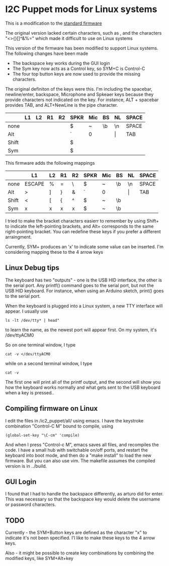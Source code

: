 # I2C Puppet mods for Linux systems


This is a modification to the <a href="https:README.md" target="_blank">standard firmware</a>

The original version lacked certain characters, such as  <ESCAPE>, and the characters "<>{}[]^&%=\"
which made it difficult to use on Linux systems


This version of the firmware has been modified to support Linux systems.
The following changes have been made
- The backspace key works during the GUI login
- The Sym key now acts as a Control key, so SYM+C is Control-C
- The four top button keys are now used to provide the missing characters.

The original definiton of the keys were this. I'm including the
spacebar, newline/enter, backspace, Microphone and Spkeaer keys
because they provide characters not indicated on the key. For
instance, ALT + spacebar provides TAB, and ALT+NewLine is the pipe character.


|      | L1    | L2    |    R1 |    R2 | SPKR | Mic| BS | NL |  SPACE  |
| ------|-------|-------|-------|-------|------|----|---|----|---------|
| none  |       |       |       |       |  $   |  ~ | \b| \n | SPACE   |
| Alt   |       |       |       |       |  \`  |  0 |   | \| |  TAB    |
| Shift |       |       |       |       |  $   |    |   |    |         |
| Sym   |       |       |       |       |  $   |    |   |    |         |



This firmware adds the following mappings


|       | L1     | L2    |    R1 |    R2 | SPKR | Mic| BS| NL |  SPACE  |
| ------|--------|-------|-------|-------|------|----|---|----|---------|
| none  | ESCAPE |  %    |  =    |  \\   |  $   |  ~ | \b| \n | SPACE   |
| Alt   |  >     |  ]    |  }    |  &    |  \`  |  0 |   | \| |  TAB    |
| Shift |  <     |  [    |  {    |  ^    |  $   |  ~ | \b|    |         |
| Sym   |  x     |  x    |  x    |  x    |  $   |  ~ | \b|    |         |



I tried to make the bracket characters easierr to remember by using
Shift+ to indicate the left-pointing brackets, and Alt+ corresponds to
the same right-pointing bracket. You can redefine these keys if you
prefer a different arraingment.

Currently, SYM+<top button keys> produces an 'x' to indicate some value can be inserted.
I'm considering mapping these to the 4 arrow keys


## Linux Debug tips

The keyboard has two "outputs" - one is the USB HID interface, the
other is the serial port.  Any printf() command goes to the serial
port, but not the USB HID keyboard. For instance, when using an
Arduino sketch, print() goes to the serial port.

When the keyboard is plugged into a Linux system, a new TTY interface
will appear. I usually use

	ls -lt /dev/tty* | head"

to learn the name, as the newest port will appear first. On my system,
it's /dev/ttyACM0

So on one terminal window, I type

    cat -v </dev/ttyACM0

while on a second terminal window, I type

    cat -v

The first one will print all of the printf output, and the second will
show you how the keyboard works normally and what gets sent to the USB
keyboard when a key is pressed..

## Compiling firmware on Linux

I edit the files in <GIT>/ic2_puppet/all/ using emacs.
I have the keystroke combination
"Control-C M" bound to compile, using

    (global-set-key "\C-cm" 'compile)

And when I press "Control-c M", emacs saves all files, and recompiles the
code. I have a small hub with switchable on/off ports, and restart the
keyboard into boot mode, and then do a "make install" to load the new
firmware. But you can also use vim. The makefile assumes the compiled version is in ../build.

## GUI Login

I found that I had to handle the backspace differently, as arturo did
for enter. This was necessary so that the backspace key would delete
the username or password characters.

## TODO

Currently - the SYM+Button keys are defined as the character "x" to indicate it's not been specified.
I'l like to make these keys to the 4 arrow keys.

Also - it might be possible to create key combinations by combining the modified keys, like SYM+Alt+key
